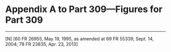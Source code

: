 # Appendix A to Part 309—Figures for Part 309






---

[N] [60 FR 26955, May 19, 1995, as amended at 69 FR 55339, Sept. 14, 2004; 78 FR 23835, Apr. 23, 2013]





